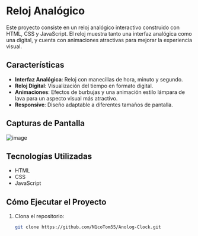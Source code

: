 # Reloj Analógico

Este proyecto consiste en un reloj analógico interactivo construido con HTML, CSS y JavaScript. El reloj muestra tanto una interfaz analógica como una digital, y cuenta con animaciones atractivas para mejorar la experiencia visual.

## Características

- **Interfaz Analógica**: Reloj con manecillas de hora, minuto y segundo.
- **Reloj Digital**: Visualización del tiempo en formato digital.
- **Animaciones**: Efectos de burbujas y una animación estilo lámpara de lava para un aspecto visual más atractivo.
- **Responsive**: Diseño adaptable a diferentes tamaños de pantalla.

## Capturas de Pantalla

![image](https://github.com/user-attachments/assets/c3a49b36-b8db-40d4-babb-37972664836a)

## Tecnologías Utilizadas

- HTML
- CSS
- JavaScript

## Cómo Ejecutar el Proyecto

1. Clona el repositorio:
   ```sh
   git clone https://github.com/N1coTom55/Anolog-Clock.git
